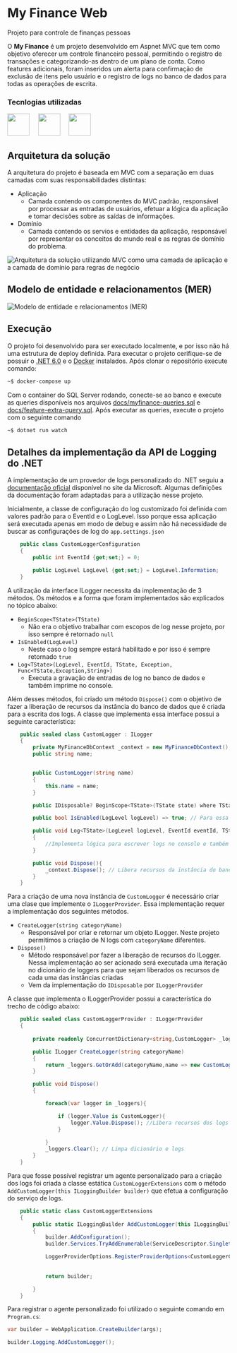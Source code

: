 # My Finance Web
Projeto para controle de finanças pessoas


O **My Finance** é um projeto desenvolvido em Aspnet MVC que tem como objetivo oferecer um controle financeiro pessoal, permitindo o registro de transações e categorizando-as dentro de um plano de conta. Como features adicionais, foram inseridos um alerta para confirmação de exclusão de itens pelo usuário e o registro de logs no banco de dados para todas as operações de escrita.


### Tecnlogias utilizadas
<p align="left" style="'margin':'50px'">
    <a href="https://dotnet.microsoft.com/pt-br/" targer="_blank"><img src="https://cdn.iconscout.com/icon/free/png-256/microsoft-dot-net-1-1175179.png" width="50" height="50"></a>
    &nbsp
    &nbsp
    <a href="https://hub.docker.com/_/microsoft-mssql-server" targer="_blank"><img src="https://cdn.iconscout.com/icon/free/png-256/docker-226091.png?f=webp&amp;w=256" width="50" height="50"></a>
    &nbsp
    &nbsp
    <a href="https://www.microsoft.com/pt-br/sql-server/sql-server-2022" targer="_blank"><img src="https://cdn-icons-png.flaticon.com/512/5968/5968364.png" width="50" height="50"></a>
</p>


## Arquitetura da solução

A arquitetura do projeto é baseada em MVC com a separação em duas camadas com suas responsabilidades distintas:

- Aplicação
    - Camada contendo os componentes do MVC padrão, responsável por processar as entradas de usuários, efetuar a lógica da aplicação e tomar decisões sobre as saídas de informações.
- Domínio
    - Camada contendo os servios e entidades da aplicação, responsável por representar os conceitos do mundo real e as regras de domínio do problema. 




![Arquitetura da solução utilizando MVC como uma camada de aplicação e a camada de domínio para regras de negócio](docs/my-finance-web-arch.png)
## Modelo de entidade e relacionamentos (MER)
![Modelo de entidade e relacionamentos (MER)](docs/erd.png)


## Execução
O projeto foi desenvolvido para ser executado localmente, e por isso não há uma estrutura de deploy definida. Para executar o projeto cerifique-se de possuir o [.NET 6.0](https://dotnet.microsoft.com/pt-br/download/dotnet/6.0) e o [Docker](https://docs.docker.com/engine/install/) instalados.
Após clonar o repositório execute comando:

``` zsh
~$ docker-compose up
```
Com o container do SQL Server rodando, conecte-se ao banco e  execute as queries disponíveis nos arquivos [docs/myfinance-queries.sql](/docs/myfinance-queries.sql) e [docs/feature-extra-query.sql](/docs/feature-extra-query.sql). Após executar as queries, execute o projeto com o seguinte comando



``` zsh
~$ dotnet run watch 
```

## Detalhes da implementação da API de Logging do .NET

A implementação de um provedor de logs personalizado do .NET seguiu a [documentação oficial](https://learn.microsoft.com/pt-br/dotnet/core/extensions/custom-logging-provider) disponível no site da Microsoft. Algumas definições da documentação foram adaptadas para a utilização nesse projeto.


Inicialmente, a classe de configuração do log customizado foi definida com valores padrão para o EventId e o LogLevel. Isso porque essa aplicação será executada apenas em modo de debug e assim não há necessidade de buscar as configurações de log do ```app.settings.json```

``` c#
    public class CustomLoggerConfiguration
    {
        public int EventId {get;set;} = 0;

        public LogLevel LogLevel {get;set;} = LogLevel.Information;
    }
```



A utilização da interface ILogger necessita da implementação de 3 métodos. Os métodos e a forma que foram implementados são explicados no tópico abaixo:

- ```BeginScope<TState>(TState)```
    - Não era o objetivo trabalhar com escopos de log nesse projeto, por isso sempre é retornado ```null```
- ```IsEnabled(LogLevel)```
    - Neste caso o log sempre estará habilitado e por isso é sempre retornado ```true```
- ```Log<TState>(LogLevel, EventId, TState, Exception, Func<TState,Exception,String>)```
    - Executa a gravação de entradas de log no banco de dados e também imprime no console.

Além desses métodos, foi criado um método ```Dispose()``` com o objetivo de fazer a liberação de recursos da instância do banco de dados que é criada para a escrita dos logs. A classe que implementa essa interface possui a seguinte característica:

``` c#
    public sealed class CustomLogger : ILogger
    {
        private MyFinanceDbContext _context = new MyFinanceDbContext();
        public string name;


        public CustomLogger(string name)
        {
            this.name = name; 
        }

        public IDisposable? BeginScope<TState>(TState state) where TState : notnull => null;  // Para essa feature os escopos de logs não serão abordados

        public bool IsEnabled(LogLevel logLevel) => true; // Para essa feature o log estará sempre habilitado

        public void Log<TState>(LogLevel logLevel, EventId eventId, TState state, Exception? exception, Func<TState, Exception?, string> formatter)
        {
            //Implementa lógica para escrever logs no console e também no banco de dados
        }

        public void Dispose(){
            _context.Dispose(); // Libera recursos da instância do banco de dados
        }
    }
```


Para a criação de uma nova instância de `CustomLogger` é necessário criar uma clase que implemente o `ILoggerProvider`. Essa implementação requer a implementação dos seguintes métodos.

* `CreateLogger(string categoryName)` 
    - Responsável por criar e retornar um objeto ILogger. Neste projeto permitimos a criação de N logs com `categoryName` diferentes.
* `Dispose()`
    -  Método responsável por fazer a liberação de recursos do ILogger. Nessa implementação ao ser acionado será executada uma iteração no dicionário de loggers para que sejam liberados os recursos de cada uma das instâncias criadas
    -  Vem da implementação do `IDisposable` por `ILoggerProvider`


A classe que implementa o ILoggerProvider possui a característica do trecho de código abaixo:
``` c#
    public sealed class CustomLoggerProvider : ILoggerProvider
    {
        
        private readonly ConcurrentDictionary<string,CustomLogger> _loggers = new ConcurrentDictionary<string, CustomLogger>();

        public ILogger CreateLogger(string categoryName)
        {
            return _loggers.GetOrAdd(categoryName,name => new CustomLogger(name)); //Cria ou recupera a instância de log com a categoria definida;
        }

        public void Dispose()
        {

            foreach(var logger in _loggers){

                if (logger.Value is CustomLogger){
                    logger.Value.Dispose(); //Libera recursos dos logs criados
                }
                
            }
            _loggers.Clear(); // Limpa dicionário e logs
        }
    }
```


Para que fosse possível registrar um agente personalizado para a criação dos logs foi criada a classe estática `CustomLoggerExtensions` com o método `AddCustomLogger(this ILoggingBuilder builder)` que efetua a configuração do serviço de logs.
```c#
    public static class CustomLoggerExtensions
    {
        public static ILoggingBuilder AddCustomLogger(this ILoggingBuilder builder)
        {
            builder.AddConfiguration();
            builder.Services.TryAddEnumerable(ServiceDescriptor.Singleton<ILoggerProvider,CustomLoggerProvider>());

            LoggerProviderOptions.RegisterProviderOptions<CustomLoggerConfiguration,CustomLoggerProvider>(builder.Services);
            
            
            return builder;

        }
    }
```


Para registrar o agente personalizado foi utilizado o seguinte comando em `Program.cs`:
```c# 
var builder = WebApplication.CreateBuilder(args);

builder.Logging.AddCustomLogger();
```